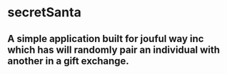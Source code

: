 # secretSanta
## A simple application built for jouful way inc which has will randomly pair an individual with another in a gift exchange.
